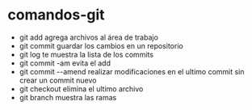 # comandos-git
* git add agrega archivos al área de trabajo
* git commit guardar los cambios en un repositorio
* git log te muestra la lista de los commits
* git commit -am evita el add
* git commit --amend realizar modificaciones en el ultimo commit sin crear un commit nuevo
* git checkout elimina el ultimo archivo
* git branch muestra las ramas 